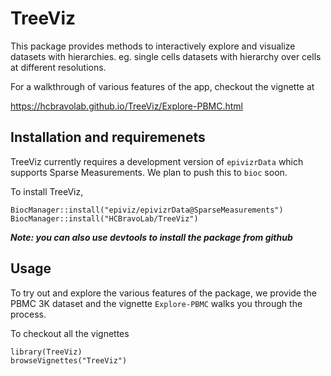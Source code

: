 # TreeViz
This package provides methods to interactively explore and visualize datasets with hierarchies. eg. single cells datasets with hierarchy over cells at different resolutions. 

For a walkthrough of various features of the app, checkout the vignette at 

https://hcbravolab.github.io/TreeViz/Explore-PBMC.html

## Installation and requiremenets

TreeViz currently requires a development version of `epivizrData` which supports Sparse Measurements. We plan to push this to `bioc` soon. 

To install TreeViz, 

```{r}
BiocManager::install("epiviz/epivizrData@SparseMeasurements")
BiocManager::install("HCBravoLab/TreeViz")
```
***Note: you can also use devtools to install the package from github***

## Usage

To try out and explore the various features of the package, we provide the PBMC 3K dataset and the vignette `Explore-PBMC` walks you through the process. 

To checkout all the vignettes

```{r}
library(TreeViz)
browseVignettes("TreeViz")
```
